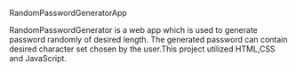 RandomPasswordGeneratorApp

RandomPasswordGenerator is a web app which is used to generate password randomly of desired length.
The generated password can contain desired character set chosen by the user.This project utilized
HTML,CSS and JavaScript.
